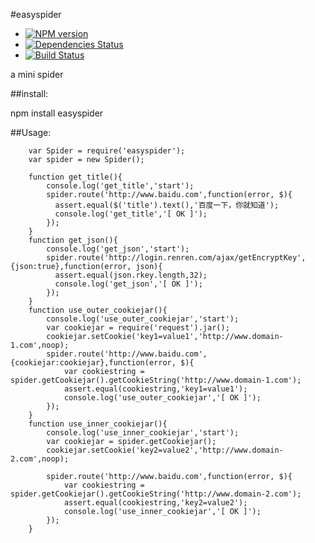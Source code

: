 #easyspider
- [![NPM version](https://badge.fury.io/js/easyspider.png)](http://badge.fury.io/js/easyspider)
- [![Dependencies Status](https://david-dm.org/sxyizhiren/easyspider.png)](https://david-dm.org/sxyizhiren/easyspider)
- [![Build Status](https://travis-ci.org/sxyizhiren/easyspider.png?branch=master)](https://travis-ci.org/sxyizhiren/easyspider)

a mini spider

##install:

npm install easyspider

##Usage:

```
	var Spider = require('easyspider');
	var spider = new Spider();
	
	function get_title(){
		console.log('get_title','start');
		spider.route('http://www.baidu.com',function(error, $){
		  assert.equal($('title').text(),'百度一下，你就知道');
		  console.log('get_title','[ OK ]');
		});
	}
	function get_json(){
		console.log('get_json','start');
		spider.route('http://login.renren.com/ajax/getEncryptKey',{json:true},function(error, json){
		  assert.equal(json.rkey.length,32);
		  console.log('get_json','[ OK ]');
		});	
	}
	function use_outer_cookiejar(){
		console.log('use_outer_cookiejar','start');
		var cookiejar = require('request').jar();
		cookiejar.setCookie('key1=value1','http://www.domain-1.com',noop);
		spider.route('http://www.baidu.com',{cookiejar:cookiejar},function(error, $){
			var cookiestring = spider.getCookiejar().getCookieString('http://www.domain-1.com');
			assert.equal(cookiestring,'key1=value1');
			console.log('use_outer_cookiejar','[ OK ]');
		});
	}
	function use_inner_cookiejar(){
		console.log('use_inner_cookiejar','start');
		var cookiejar = spider.getCookiejar();
		cookiejar.setCookie('key2=value2','http://www.domain-2.com',noop);

		spider.route('http://www.baidu.com',function(error, $){
			var cookiestring = spider.getCookiejar().getCookieString('http://www.domain-2.com');
			assert.equal(cookiestring,'key2=value2');
			console.log('use_inner_cookiejar','[ OK ]');
		});	
	}


```

